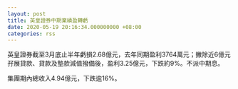 ```yaml
---
layout: post
title: 英皇證券中期業績盈轉虧
date: 2020-05-19 20:16:34.000000000 +08:00
categories: rss
---
```


英皇證券截至3月底止半年虧損2.68億元，去年同期盈利3764萬元；撇除近6億元孖展貸款、貸款及墊款減值撥備後，盈利3.25億元，下跌約9%。不派中期息。

集團期內總收入4.94億元，下跌逾16%。
